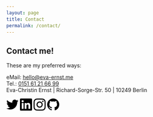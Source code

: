 ```yaml
---
layout: page
title: Contact
permalink: /contact/
---
```

<h2 class="work-experience__headline">Contact me!</h2>
<p class="contact__intro">
  These are my preferred ways:
</p>
<div class="row">
  <div class="six columns">
    <div class="contact__methods">
      eMail: <a href="mailto:hello@eva-ernst.me">hello@eva-ernst.me</a>
      <br> Tel.: <a href="tel:+4915161216699">0151 61 21 66 99</a>
    </div>
  </div>

  <div class="contact__address">
    Eva-Christin&nbsp;Ernst&nbsp;|&nbsp;Richard-Sorge-Str.&nbsp;50&nbsp;|&nbsp;10249&nbsp;Berlin
  </div>

  <a class="contact__social-link" href="https://twitter.com/EvaCErnst"><img src="img/twitter.svg"></a>
  <a class="contact__social-link" href="https://www.linkedin.com/in/eva-christin-ernst-61598abb/"><img src="img/linkedin.svg"></a>
  <a class="contact__social-link" href="https://www.instagram.com/evafroehlich/"><img src="img/instagram.svg"></a>
  <a class="contact__social-link" href="https://github.com/evafroehlich/"><img src="img/github.svg"></a>

</div>


